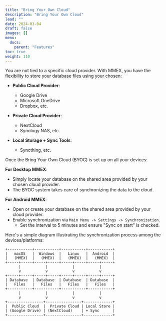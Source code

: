 ```yaml
---
title: "Bring Your Own Cloud"
description: "Bring Your Own Cloud"
lead: ""
date: 2024-03-04
draft: false
images: []
menu:
  docs:
    parent: "Features"
toc: true
weight: 110
---
```


You are not tied to a specific cloud provider. With MMEX, you have the flexibility to store your database files using your chosen:

- **Public Cloud Provider**:
    - Google Drive
    - Microsoft OneDrive
    - Dropbox, etc.

- **Private Cloud Provider**:
    - NextCloud
    - Synology NAS, etc.

- **Local Storage + Sync Tools**:
    - Syncthing, etc.

Once the Bring Your Own Cloud (BYOC) is set up on all your devices:

**For Desktop MMEX**:
- Simply locate your database on the shared area provided by your chosen cloud provider.
- The BYOC system takes care of synchronizing the data to the cloud.

**For Android MMEX**:
- Open or create your database on the shared area provided by your cloud provider.
- Enable synchronization via `Main Menu -> Settings -> Synchronization`.
    - Set the interval to 5 minutes and ensure "Sync on start" is checked.


Here's a simple diagram illustrating the synchronization process among the devices/platforms:
```
+-----------+-----------+-----------+-----------+
|   macOS   |  Windows  |   Linux   |  Android  |
|   (MMEX)  |   (MMEX)  |   (MMEX)  |   (MMEX)  |
+-----+-----+-----+-----+-----+-----+-----+-----+
      |           |           |           |
      v           v           v           v
+-----+-----+-----+-----+-----+-----+-----+-----+
| Database  | Database  | Database  | Database  |
|   Files   |   Files   |   Files   |   Files   |
+-----------+-----------+-----------+-----------+
      |           |           |           |
      v           v           v           v
+----------------+----------------+-------------+
|  Public Cloud  |  Private Cloud | Local Store |
| (Google Drive) | (NextCloud)    | + Sync      |
+----------------+----------------+-------------+
```
